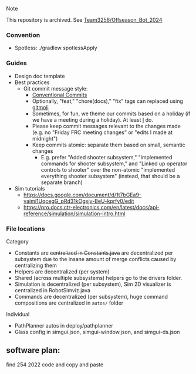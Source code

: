 > [!NOTE]
> This repository is archived. See [Team3256/Offseason_Bot_2024](https://github.com/team3256/Offseason_Bot_2024)


### Convention
* Spotless: ./gradlew spotlessApply

### Guides
* Design doc template
* Best practices
  * Git commit message style:
    * [Conventional Commits](https://www.conventionalcommits.org/en/v1.0.0/)
    * Optionally, "feat," "chore(docs)," "fix" tags can replaced using [gitmoji](https://gitmoji.dev)
    * Sometimes, for fun, we theme our commits based on a holiday (if we have a meeting during a holiday). At least [I](https://github.com/ThatXliner) do.
    * Please keep commit messages relevant to the changes made (e.g. no "Friday FRC meeting changes" or "edits I made at midnight")
    * Keep commits atomic: separate them based on small, semantic changes
      * E.g. prefer "Added shooter subsystem," "implemented commands for shooter subsystem," and "Linked up operator controls to shooter" over the non-atomic "implemented everything shooter subsystem" (instead, that should be a separate branch)
* Sim tutorials
  * https://docs.google.com/document/d/1t7bGEa9-vaimi1UqcegG_pRd31kOgxjv-BeU-kprfy0/edit
  * https://pro.docs.ctr-electronics.com/en/latest/docs/api-reference/simulation/simulation-intro.html

### File locations
Category
* Constants are ~~centralized in Constants.java~~ are decentralized per subsystem due to the insane amount of merge conflicts caused by centralizing them
* Helpers are decentralized (per system)
* Shared (across multiple subsystems) helpers go to the drivers folder.
* Simulation is decentralized (per subsystem), Sim 2D visualizer is centralized in RobotSimviz.java
* Commands are decentralized (per subsystem), huge command compositions are centralized in `autos/` folder

Individual
* PathPlanner autos in deploy/pathplanner
* Glass config in simgui.json, simgui-window.json, and simgui-ds.json

## software plan:

find 254 2022 code  and copy and paste
